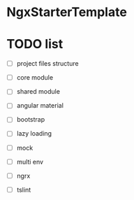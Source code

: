 # NgxStarterTemplate

# TODO list

 *  [ ] project files structure
 *  [ ] core module
 *  [ ] shared module
 *  [ ] angular material
 *  [ ] bootstrap
 *  [ ] lazy loading
 *  [ ] mock
 *  [ ] multi env
 *  [ ] ngrx
 *  [ ] tslint

